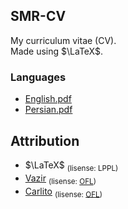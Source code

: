 ## SMR-CV
My curriculum vitae (CV).<br>
Made using $\LaTeX$.
### Languages
+ [English.pdf](./cv.en.pdf)
+ [Persian.pdf](./cv.fa.pdf)

## Attribution
+ $\LaTeX$ <sub>(lisense: LPPL)</sub>
+ [Vazir][vazir] <sub>(lisense: [OFL][ofl])</sub>
+ [Carlito][carlito] <sub>(lisense: [OFL][ofl])</sub>

[ofl]: http://scripts.sil.org/OFL "OFL (SIL Open Font License)"
[vazir]: https://github.com/rastikerdar/vazir-code-font "Vazir Font Github repository"
[carlito]: https://fontlibrary.org/en/font/carlito "Carlito"